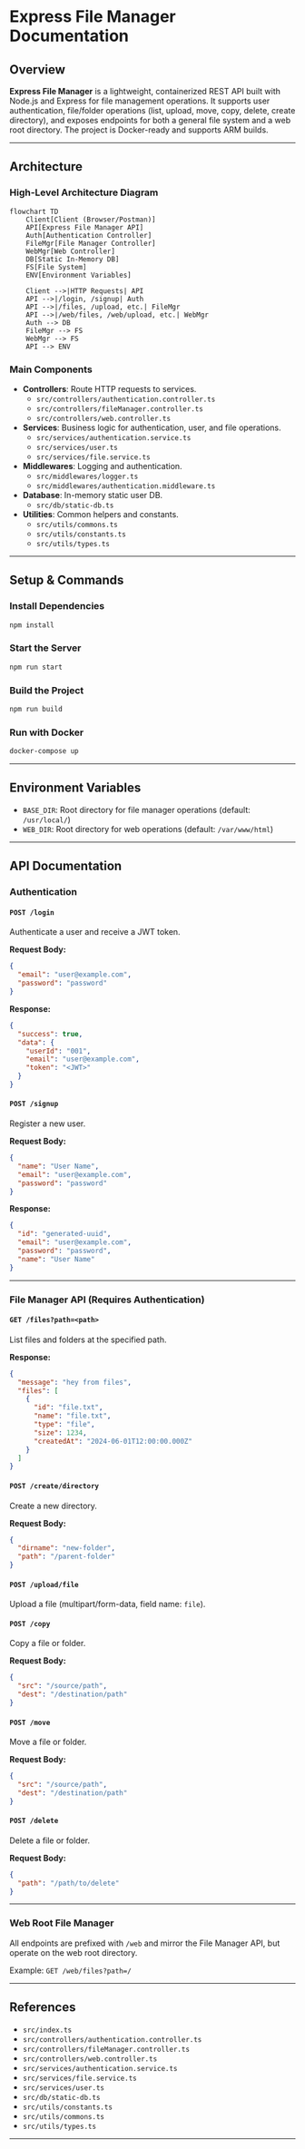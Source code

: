 # Express File Manager Documentation

## Overview

**Express File Manager** is a lightweight, containerized REST API built with Node.js and Express for file management operations. It supports user authentication, file/folder operations (list, upload, move, copy, delete, create directory), and exposes endpoints for both a general file system and a web root directory. The project is Docker-ready and supports ARM builds.

---

## Architecture

### High-Level Architecture Diagram

<!--
If your Markdown renderer does not support Mermaid diagrams, you can use the text diagram below as a fallback.

Text-based Architecture Diagram:

Client (Browser/Postman)
        |
        v
Express File Manager API
  |      |      |
  v      v      v
Auth  FileMgr  WebMgr
  |      |      |
  v      v      v
 DB     FS     FS
         |
        ENV

-->

```mermaid
flowchart TD
    Client[Client (Browser/Postman)]
    API[Express File Manager API]
    Auth[Authentication Controller]
    FileMgr[File Manager Controller]
    WebMgr[Web Controller]
    DB[Static In-Memory DB]
    FS[File System]
    ENV[Environment Variables]

    Client -->|HTTP Requests| API
    API -->|/login, /signup| Auth
    API -->|/files, /upload, etc.| FileMgr
    API -->|/web/files, /web/upload, etc.| WebMgr
    Auth --> DB
    FileMgr --> FS
    WebMgr --> FS
    API --> ENV
```

### Main Components

- **Controllers**: Route HTTP requests to services.
  - `src/controllers/authentication.controller.ts`
  - `src/controllers/fileManager.controller.ts`
  - `src/controllers/web.controller.ts`
- **Services**: Business logic for authentication, user, and file operations.
  - `src/services/authentication.service.ts`
  - `src/services/user.ts`
  - `src/services/file.service.ts`
- **Middlewares**: Logging and authentication.
  - `src/middlewares/logger.ts`
  - `src/middlewares/authentication.middleware.ts`
- **Database**: In-memory static user DB.
  - `src/db/static-db.ts`
- **Utilities**: Common helpers and constants.
  - `src/utils/commons.ts`
  - `src/utils/constants.ts`
  - `src/utils/types.ts`

---

## Setup & Commands

### Install Dependencies

```sh
npm install
```

### Start the Server

```sh
npm run start
```

### Build the Project

```sh
npm run build
```

### Run with Docker

```sh
docker-compose up
```

---

## Environment Variables

- `BASE_DIR`: Root directory for file manager operations (default: `/usr/local/`)
- `WEB_DIR`: Root directory for web operations (default: `/var/www/html`)

---

## API Documentation

### Authentication

#### `POST /login`
Authenticate a user and receive a JWT token.

**Request Body:**
```json
{
  "email": "user@example.com",
  "password": "password"
}
```
**Response:**
```json
{
  "success": true,
  "data": {
    "userId": "001",
    "email": "user@example.com",
    "token": "<JWT>"
  }
}
```

#### `POST /signup`
Register a new user.

**Request Body:**
```json
{
  "name": "User Name",
  "email": "user@example.com",
  "password": "password"
}
```
**Response:**
```json
{
  "id": "generated-uuid",
  "email": "user@example.com",
  "password": "password",
  "name": "User Name"
}
```

---

### File Manager API (Requires Authentication)

#### `GET /files?path=<path>`
List files and folders at the specified path.

**Response:**
```json
{
  "message": "hey from files",
  "files": [
    {
      "id": "file.txt",
      "name": "file.txt",
      "type": "file",
      "size": 1234,
      "createdAt": "2024-06-01T12:00:00.000Z"
    }
  ]
}
```

#### `POST /create/directory`
Create a new directory.

**Request Body:**
```json
{
  "dirname": "new-folder",
  "path": "/parent-folder"
}
```

#### `POST /upload/file`
Upload a file (multipart/form-data, field name: `file`).

#### `POST /copy`
Copy a file or folder.

**Request Body:**
```json
{
  "src": "/source/path",
  "dest": "/destination/path"
}
```

#### `POST /move`
Move a file or folder.

**Request Body:**
```json
{
  "src": "/source/path",
  "dest": "/destination/path"
}
```

#### `POST /delete`
Delete a file or folder.

**Request Body:**
```json
{
  "path": "/path/to/delete"
}
```

---

### Web Root File Manager

All endpoints are prefixed with `/web` and mirror the File Manager API, but operate on the web root directory.

Example: `GET /web/files?path=/`

---

## References

- `src/index.ts`
- `src/controllers/authentication.controller.ts`
- `src/controllers/fileManager.controller.ts`
- `src/controllers/web.controller.ts`
- `src/services/authentication.service.ts`
- `src/services/file.service.ts`
- `src/services/user.ts`
- `src/db/static-db.ts`
- `src/utils/constants.ts`
- `src/utils/commons.ts`
- `src/utils/types.ts`

---

